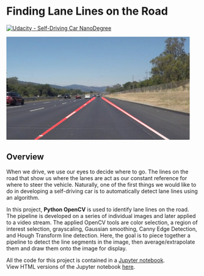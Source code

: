 # **Finding Lane Lines on the Road** 
[![Udacity - Self-Driving Car NanoDegree](https://s3.amazonaws.com/udacity-sdc/github/shield-carnd.svg)](http://www.udacity.com/drive)

<img src="examples/laneLines_thirdPass.jpg" width="480" alt="Combined Image" />

Overview
---

When we drive, we use our eyes to decide where to go.  The lines on the road that show us where the lanes are act as our constant reference for where to steer the vehicle.  Naturally, one of the first things we would like to do in developing a self-driving car is to automatically detect lane lines using an algorithm.

In this project, **Python OpenCV** is used to identify lane lines on the road. The pipeline is developed on a series of individual images and later applied to a video stream. The applied OpenCV tools are color selection, a region of interest selection, grayscaling, Gaussian smoothing, Canny Edge Detection, and Hough Transform line detection. Here, the goal is to piece together a pipeline to detect the line segments in the image, then average/extrapolate them and draw them onto the image for display.


All the code for this project is contained in a [Jupyter notebook](./BasicLaneDetection.ipynb).   
View HTML versions of the Jupyter notebook [here](./BasicLaneDetection.html). 

